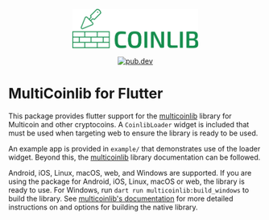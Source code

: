 <p align="center">
  <img
    src="https://raw.githubusercontent.com/KamaniasFaucet/multicoinlib/master/logo.svg"
    alt="MultiCoinlib"
    width="250px"
  >
</p>
<p align="center">
  <a href="https://pub.dev/packages/multicoinlib_flutter">
    <img alt="pub.dev" src="https://img.shields.io/pub/v/multicoinlib_flutter?logo=dart&label=pub.dev">
  </a>
</p>

# MultiCoinlib for Flutter

This package provides flutter support for the
[multicoinlib](https://pub.dev/packages/multicoinlib) library for Multicoin and
other cryptocoins. A `CoinlibLoader` widget is included that must be used when
targeting web to ensure the library is ready to be used.

An example app is provided in `example/` that demonstrates use of the loader
widget. Beyond this, the [multicoinlib](https://pub.dev/packages/multicoinlib) library
documentation can be followed.

Android, iOS, Linux, macOS, web, and Windows are supported. If you are using the
package for Android, iOS, Linux, macOS or web, the library is ready to use. For
Windows, run `dart run multicoinlib:build_windows` to build the library. See
[multicoinlib's documentation](https://pub.dev/packages/multicoinlib) for more detailed
instructions on and options for building the native library.
